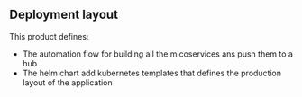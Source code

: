 ## Deployment layout
This product defines:
- The automation flow for building all the micoservices ans push them to a hub
- The helm chart add kubernetes templates that defines the production layout of the application
